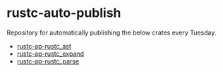# rustc-auto-publish

Repository for automatically publishing the below crates every Tuesday.

- [rustc-ap-rustc_ast](https://crates.io/crates/rustc-ap_rustc_ast)
- [rustc-ap-rustc_expand](https://crates.io/crates/rustc-ap_rustc_expand)
- [rustc-ap-rustc_parse](https://crates.io/crates/rustc-ap_rustc_parse)
